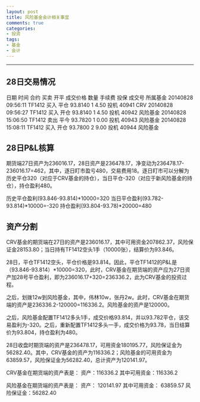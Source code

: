 ```yaml
---
layout: post
title: 风险基金会计相关事宜
comments: true
categories:
- 投资
tags:
- 基金
- 会计
---
```


---

## 28日交易情况

日期      时间      合约  买卖  开平   成交价格  数量   手续费    投保  成交号      所属基金
 20140828  09:56:11  TF1412  买入  平仓    93.8140     1     4.50    投机   40941   CRV
 20140828  09:56:27  TF1412  买入  开仓    93.8140     1     4.50    投机   40942   风险基金
 20140828  15:06:50  TF1412  卖出  平今    93.7820     1     0.00    投机   40943   风险基金
 20140828  15:08:11  TF1412  买入  开仓    93.7800     2     9.00    投机   40944   风险基金
 
## 28日P&L核算

期货端27日资产为236016.17，28日资产是236478.17，净变动为236478.17-236016.17=462，其中，逐日盯市盈亏480，交易费用18。逐日盯市可以分解为历史平仓320（对应于CRV基金的持仓），当日平仓-320（对应于新风险基金的持仓），持仓盈利480。

历史平仓盈利(93.846-93.814)*10000=320
当日平仓盈利(93.782-93.814)*10000=-320
持仓盈利(93.804-93.78)*20000=480

## 资产分割

CRV基金的期货端在27日的资产是236016.17，其中可用资金207862.37，风险保证金28153.80；当日持有TF1412空头1手（10000张），结算价为93.846。

28日，平仓TF1412空头，平仓价格是93.814。因此，平仓TF1412的P&L是（93.846-93.814）*10000=320，此时，CRV基金在期货端的资产应为27日资产加28号平仓盈利，即为236016.17+320=236336.2，此为CRV基金的投资过程。

之后，划拨12w到风险基金，其中，伟林10w，张丹2w。此时，CRV基金在期货端的资产是236336.2-120000=116336.2。风险基金的资产是120000。

之后，风险基金配置TF1412多头1手，成交价格93.814，并以93.782平仓，该交易盈利为-320。之后，重新配置TF1412多头一手，成交价格为93.78，当日结算价为93.804，持仓盈利为480。

28日收盘时期货端的资产是236478.17，可用资金180195.77，风险保证金为56282.40。其中，CRV基金的资产为116336.2；风险基金的可用资金为 63859.57，风险保证金为56282.40，总计资产为120141.97。

CRV基金在期货端的资产表是：
资产：116336.2
其中可用资金：116336.2

风险基金在期货端的资产表是：
资产：         120141.97
其中可用资金：  63859.57
    风险保证金：56282.40